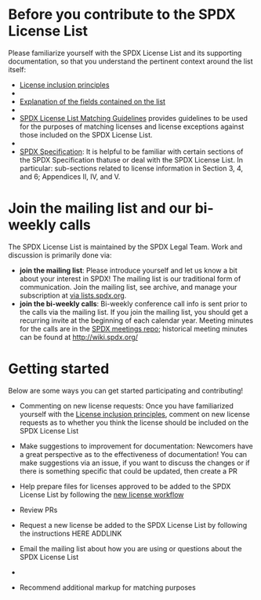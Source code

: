 # Before you contribute to the SPDX License List
Please familiarize yourself with the SPDX License List and its supporting documentation, so that you understand the pertinent context around the list itself:
* [License inclusion principles](DOCS/license-inclusion-principles.md) 
* 
* [Explanation of the fields contained on the list](DOCS/license-fields.md)
* 
* [SPDX License List Matching Guidelines](https://spdx.org/spdx-license-list/matching-guidelines) provides guidelines to be used for the purposes of matching licenses and license exceptions against those included on the SPDX License List.
* 
* [SPDX Specification](https://spdx.org/specifications): It is helpful to be familiar with certain sections of the SPDX Specification thatuse or deal with the SPDX License List. In particular: sub-sections related to license information in Section 3, 4, and 6; Appendices II, IV, and V.

# Join the mailing list and our bi-weekly calls

The SPDX License List is maintained by the SPDX Legal Team. Work and discussion is primarily done via:
* **join the mailing list**: Please introduce yourself and let us know a bit about your interest in SPDX! The mailing list is our traditional form of communication. Join the mailing list, see archive, and manage your subscription at [via lists.spdx.org](https://lists.spdx.org/g/Spdx-legal).
* **join the bi-weekly calls**: Bi-weekly conference call info is sent prior to the calls via the mailing list. If you join the mailing list, you should get a recurring invite at the beginning of each calendar year. Meeting minutes for the calls are in the [SPDX meetings repo](https://github.com/spdx/meetings/tree/master/legal); historical meeting minutes can be found at http://wiki.spdx.org/

# Getting started 
Below are some ways you can get started participating and contributing!

* Commenting on new license requests: Once you have familiarized yourself with the [License inclusion principles](DOCS/license-inclusion-principles.md), comment on new license requests as to whether you think the license should be included on the SPDX License List

* Make suggestions to improvement for documentation: Newcomers have a great perspective as to the effectiveness of documentation! You can make suggestions via an issue, if you want to discuss the changes or if there is something specific that could be updated, then create a PR

* Help prepare files for licenses approved to be added to the SPDX License List by following the [new license workflow](https://github.com/spdx/license-list-XML/blob/master/DOCS/new-license-workflow.md)

* Review PRs 

* Request a new license be added to the SPDX License List by following the instructions HERE ADDLINK

* Email the mailing list about how you are using or questions about the SPDX License List 
* 
* Recommend additional markup for matching purposes



